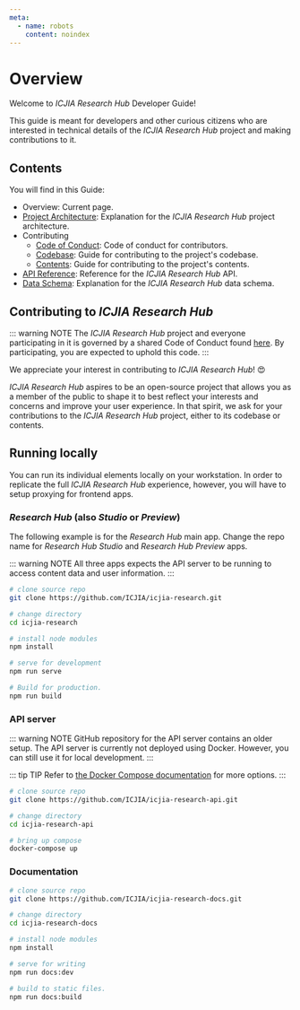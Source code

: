 ```yaml
---
meta:
  - name: robots
    content: noindex
---
```


# Overview

Welcome to _ICJIA Research Hub_ Developer Guide!

This guide is meant for developers and other curious citizens who are interested in technical details of the _ICJIA Research Hub_ project and making contributions to it.

## Contents

You will find in this Guide:

- Overview: Current page.
- [Project Architecture](architecture.md): Explanation for the _ICJIA Research Hub_ project architecture.
- Contributing
  - [Code of Conduct](contributing/code_of_conduct.md): Code of conduct for contributors.
  - [Codebase](contributing/codebase.md): Guide for contributing to the project's codebase.
  - [Contents](contributing/contents.md): Guide for contributing to the project's contents.
- [API Reference](api.md): Reference for the _ICJIA Research Hub_ API.
- [Data Schema](schema.md): Explanation for the _ICJIA Research Hub_ data schema.

## Contributing to _ICJIA Research Hub_

::: warning NOTE
The _ICJIA Research Hub_ project and everyone participating in it is governed by a shared Code of Conduct found [here](contributing/code_of_conduct.md). By participating, you are expected to uphold this code.
:::

We appreciate your interest in contributing to _ICJIA Research Hub_! :heart_eyes:

_ICJIA Research Hub_ aspires to be an open-source project that allows you as a member of the public to shape it to best reflect your interests and concerns and improve your user experience. In that spirit, we ask for your contributions to the _ICJIA Research Hub_ project, either to its codebase or contents.

## Running locally

You can run its individual elements locally on your workstation. In order to replicate the full _ICJIA Research Hub_ experience, however, you will have to setup proxying for frontend apps.

### _Research Hub_ (also _Studio_ or _Preview_)

The following example is for the _Research Hub_ main app. Change the repo name for _Research Hub Studio_ and _Research Hub Preview_ apps.

::: warning NOTE
All three apps expects the API server to be running to access content data and user information.
:::

```sh
# clone source repo
git clone https://github.com/ICJIA/icjia-research.git

# change directory
cd icjia-research

# install node modules
npm install

# serve for development
npm run serve

# Build for production.
npm run build
```

### API server

::: warning NOTE
GitHub repository for the API server contains an older setup. The API server is currently not deployed using Docker. However, you can still use it for local development.
:::

::: tip TIP
Refer to [the Docker Compose documentation](https://docs.docker.com/compose/) for more options.
:::

```sh
# clone source repo
git clone https://github.com/ICJIA/icjia-research-api.git

# change directory
cd icjia-research-api

# bring up compose
docker-compose up
```

### Documentation

```sh
# clone source repo
git clone https://github.com/ICJIA/icjia-research-docs.git

# change directory
cd icjia-research-docs

# install node modules
npm install

# serve for writing
npm run docs:dev

# build to static files.
npm run docs:build
```

<FundingStatement />

